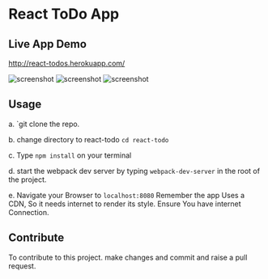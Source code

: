 
# React ToDo App

## Live App Demo

<a href="http://react-todo.herokuapp.com/" target="_blank">http://react-todos.herokuapp.com/</a>

![screenshot](http://imgur.com/XhFWA8w)
![screenshot](http://imgur.com/a/5oxCK)
![screenshot](http://imgur.com/a/JgqQT)

## Usage
a. `git clone the repo.

b. change directory to react-todo
   `cd react-todo`

c. Type `npm install` on your terminal 

d. start the webpack dev server by typing `webpack-dev-server` in the root 
   of the project.
   
e. Navigate your Browser to `localhost:8080`
   Remember the app Uses a CDN, So it needs internet to render its style.
   Ensure You have internet Connection.

## Contribute 
 To contribute to this project. make changes and commit and raise a pull request. 

